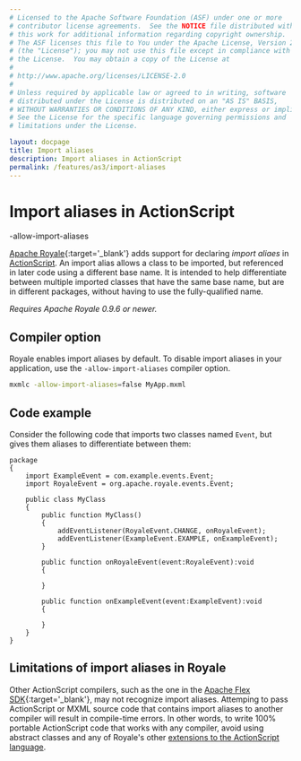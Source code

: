 ```yaml
---
# Licensed to the Apache Software Foundation (ASF) under one or more
# contributor license agreements.  See the NOTICE file distributed with
# this work for additional information regarding copyright ownership.
# The ASF licenses this file to You under the Apache License, Version 2.0
# (the "License"); you may not use this file except in compliance with
# the License.  You may obtain a copy of the License at
# 
# http://www.apache.org/licenses/LICENSE-2.0
# 
# Unless required by applicable law or agreed to in writing, software
# distributed under the License is distributed on an "AS IS" BASIS,
# WITHOUT WARRANTIES OR CONDITIONS OF ANY KIND, either express or implied.
# See the License for the specific language governing permissions and
# limitations under the License.

layout: docpage
title: Import aliases
description: Import aliases in ActionScript
permalink: /features/as3/import-aliases
---
```


# Import aliases in ActionScript

-allow-import-aliases

[Apache Royale](https://royale.apache.org/){:target='_blank'} adds support for declaring _import aliaes_ in [ActionScript](features/as3). An import alias allows a class to be imported, but referenced in later code using a different base name. It is intended to help differentiate between multiple imported classes that have the same base name, but are in different packages, without having to use the fully-qualified name.

_Requires Apache Royale 0.9.6 or newer._

## Compiler option

Royale enables import aliases by default. To disable import aliases in your application, use the `-allow-import-aliases` compiler option.

```sh
mxmlc -allow-import-aliases=false MyApp.mxml
```

## Code example

Consider the following code that imports two classes named `Event`, but gives them aliases to differentiate between them:

```as3
package
{
	import ExampleEvent = com.example.events.Event;
	import RoyaleEvent = org.apache.royale.events.Event;

	public class MyClass
	{
		public function MyClass()
		{
			addEventListener(RoyaleEvent.CHANGE, onRoyaleEvent);
			addEventListener(ExampleEvent.EXAMPLE, onExampleEvent);
		}

		public function onRoyaleEvent(event:RoyaleEvent):void
		{

		}

		public function onExampleEvent(event:ExampleEvent):void
		{

		}
	}
}
```

## Limitations of import aliases in Royale

Other ActionScript compilers, such as the one in the [Apache Flex SDK](https://flex.apache.org/){:target='_blank'}, may not recognize import aliases. Attemping to pass ActionScript or MXML source code that contains import aliases to another compiler will result in compile-time errors. In other words, to write 100% portable ActionScript code that works with any compiler, avoid using abstract classes and any of Royale's other [extensions to the ActionScript language](features/as3#new-actionscript-language-features-in-royale).
